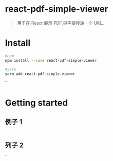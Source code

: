 # react-pdf-simple-viewer

> 用于在 React 展示 PDF,只需要传递一个 URL。

# Install

```bash
#npm
npm install --save react-pdf-simple-viewer

#yarn
yarn add react-pdf-simple-viewer
```

``

# Getting started

## 例子 1

```tsx
```

## 列子 2

``

```tsx
```
